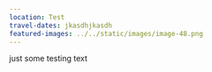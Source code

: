 ```yaml
---
location: Test
travel-dates: jkasdhjkasdh
featured-images: ../../static/images/image-48.png
---
```

just some testing text